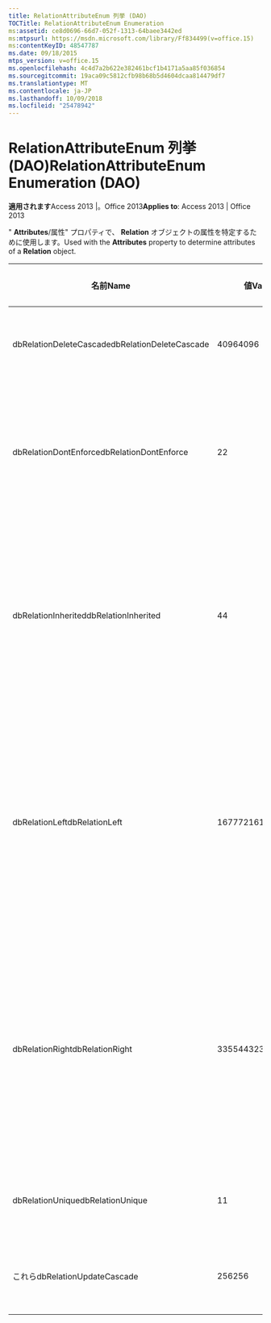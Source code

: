 ```yaml
---
title: RelationAttributeEnum 列挙 (DAO)
TOCTitle: RelationAttributeEnum Enumeration
ms:assetid: ce8d0696-66d7-052f-1313-64baee3442ed
ms:mtpsurl: https://msdn.microsoft.com/library/Ff834499(v=office.15)
ms:contentKeyID: 48547787
ms.date: 09/18/2015
mtps_version: v=office.15
ms.openlocfilehash: 4c4d7a2b622e382461bcf1b4171a5aa85f036854
ms.sourcegitcommit: 19aca09c5812cfb98b68b5d4604dcaa814479df7
ms.translationtype: MT
ms.contentlocale: ja-JP
ms.lasthandoff: 10/09/2018
ms.locfileid: "25478942"
---
```

# <a name="relationattributeenum-enumeration-dao"></a><span data-ttu-id="e6af9-102">RelationAttributeEnum 列挙 (DAO)</span><span class="sxs-lookup"><span data-stu-id="e6af9-102">RelationAttributeEnum Enumeration (DAO)</span></span>


<span data-ttu-id="e6af9-103">**適用されます**Access 2013 |。Office 2013</span><span class="sxs-lookup"><span data-stu-id="e6af9-103">**Applies to**: Access 2013 | Office 2013</span></span>

<span data-ttu-id="e6af9-104">" **Attributes**/属性" プロパティで、 **Relation** オブジェクトの属性を特定するために使用します。</span><span class="sxs-lookup"><span data-stu-id="e6af9-104">Used with the **Attributes** property to determine attributes of a **Relation** object.</span></span>

<table>
<colgroup>
<col style="width: 33%" />
<col style="width: 33%" />
<col style="width: 33%" />
</colgroup>
<thead>
<tr class="header">
<th><p><span data-ttu-id="e6af9-105">名前</span><span class="sxs-lookup"><span data-stu-id="e6af9-105">Name</span></span></p></th>
<th><p><span data-ttu-id="e6af9-106">値</span><span class="sxs-lookup"><span data-stu-id="e6af9-106">Value</span></span></p></th>
<th><p><span data-ttu-id="e6af9-107">説明</span><span class="sxs-lookup"><span data-stu-id="e6af9-107">Description</span></span></p></th>
</tr>
</thead>
<tbody>
<tr class="odd">
<td><p><span data-ttu-id="e6af9-108">dbRelationDeleteCascade</span><span class="sxs-lookup"><span data-stu-id="e6af9-108">dbRelationDeleteCascade</span></span></p></td>
<td><p><span data-ttu-id="e6af9-109">4096</span><span class="sxs-lookup"><span data-stu-id="e6af9-109">4096</span></span></p></td>
<td><p><span data-ttu-id="e6af9-110">削除が連鎖的に行われます。</span><span class="sxs-lookup"><span data-stu-id="e6af9-110">Deletions cascade</span></span></p></td>
</tr>
<tr class="even">
<td><p><span data-ttu-id="e6af9-111">dbRelationDontEnforce</span><span class="sxs-lookup"><span data-stu-id="e6af9-111">dbRelationDontEnforce</span></span></p></td>
<td><p><span data-ttu-id="e6af9-112">2</span><span class="sxs-lookup"><span data-stu-id="e6af9-112">2</span></span></p></td>
<td><p><span data-ttu-id="e6af9-113">リレーションシップは適用されません (参照整合性なし)。</span><span class="sxs-lookup"><span data-stu-id="e6af9-113">Relationship not enforced (no referential integrity)</span></span></p></td>
</tr>
<tr class="odd">
<td><p><span data-ttu-id="e6af9-114">dbRelationInherited</span><span class="sxs-lookup"><span data-stu-id="e6af9-114">dbRelationInherited</span></span></p></td>
<td><p><span data-ttu-id="e6af9-115">4</span><span class="sxs-lookup"><span data-stu-id="e6af9-115">4</span></span></p></td>
<td><p><span data-ttu-id="e6af9-116">リレーションシップは 2 つのリンク テーブルを含むデータベース内に存在します。</span><span class="sxs-lookup"><span data-stu-id="e6af9-116">Relationship exists in the database containing the two linked tables</span></span></p></td>
</tr>
<tr class="even">
<td><p><span data-ttu-id="e6af9-117">dbRelationLeft</span><span class="sxs-lookup"><span data-stu-id="e6af9-117">dbRelationLeft</span></span></p></td>
<td><p><span data-ttu-id="e6af9-118">16777216</span><span class="sxs-lookup"><span data-stu-id="e6af9-118">16777216</span></span></p></td>
<td><p><span data-ttu-id="e6af9-p101">Microsoft Access のみ有効。デザイン ビューで、左結合を既定の結合の種類として表示します。</span><span class="sxs-lookup"><span data-stu-id="e6af9-p101">Microsoft Access only. In Design view, display a LEFT JOIN as the default join type.</span></span></p></td>
</tr>
<tr class="odd">
<td><p><span data-ttu-id="e6af9-121">dbRelationRight</span><span class="sxs-lookup"><span data-stu-id="e6af9-121">dbRelationRight</span></span></p></td>
<td><p><span data-ttu-id="e6af9-122">33554432</span><span class="sxs-lookup"><span data-stu-id="e6af9-122">33554432</span></span></p></td>
<td><p><span data-ttu-id="e6af9-p102">Microsoft Access のみ有効。デザイン ビューで、右結合を既定の結合の種類として表示します。</span><span class="sxs-lookup"><span data-stu-id="e6af9-p102">Microsoft Access only. In Design view, display a RIGHT JOIN as the default join type.</span></span></p></td>
</tr>
<tr class="even">
<td><p><span data-ttu-id="e6af9-125">dbRelationUnique</span><span class="sxs-lookup"><span data-stu-id="e6af9-125">dbRelationUnique</span></span></p></td>
<td><p><span data-ttu-id="e6af9-126">1</span><span class="sxs-lookup"><span data-stu-id="e6af9-126">1</span></span></p></td>
<td><p><span data-ttu-id="e6af9-127">一対一リレーションシップ。</span><span class="sxs-lookup"><span data-stu-id="e6af9-127">One-to-one relationship</span></span></p></td>
</tr>
<tr class="odd">
<td><p><span data-ttu-id="e6af9-128">これら</span><span class="sxs-lookup"><span data-stu-id="e6af9-128">dbRelationUpdateCascade</span></span></p></td>
<td><p><span data-ttu-id="e6af9-129">256</span><span class="sxs-lookup"><span data-stu-id="e6af9-129">256</span></span></p></td>
<td><p><span data-ttu-id="e6af9-130">更新が連鎖的に行われます。</span><span class="sxs-lookup"><span data-stu-id="e6af9-130">Updates cascade</span></span></p></td>
</tr>
</tbody>
</table>

